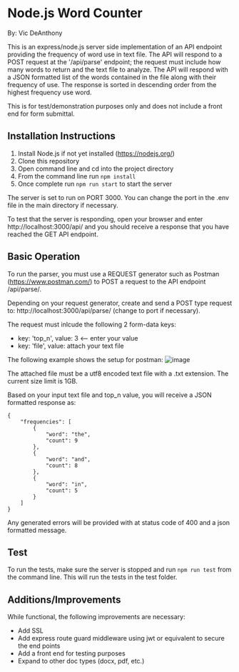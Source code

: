 #  Node.js Word Counter
By: Vic DeAnthony

This is an express/node.js server side implementation of an API endpoint providing the frequency of word use in text file.  The API will respond to a POST request at the '/api/parse' endpoint; the request must include how many words to return and the text file to analyze.  The API will respond with a JSON formatted list of the words contained in the file along with their frequency of use. The response is sorted in descending order from the highest frequency use word.

This is for test/demonstration purposes only and does not include a front end for form submittal.

## Installation Instructions

1. Install Node.js if not yet installed (https://nodejs.org/)
2. Clone this repository
3. Open command line and cd into the project directory
4. From the command line run ```npm install```
5. Once complete run ```npm run start``` to start the server

The server is set to run on PORT 3000.  You can change the port in the .env file in the main directory if necessary.

To test that the server is responding, open your browser and enter http://localhost:3000/api/ and you should receive a response that you have reached the GET API endpoint.

## Basic Operation
To run the parser, you must use a REQUEST generator such as Postman (https://www.postman.com/) to POST a request to the API endpoint /api/parse/.

Depending on your request generator, create and send a POST type request to: http://localhost:3000/api/parse/ (change to port if necessary).  

The request must inlcude the following 2 form-data keys:
   * key:  'top_n',  value: 3  <-- enter your value
   * key:  'file',   value: attach your text file

The following example shows the setup for postman:
![image](https://user-images.githubusercontent.com/12240944/161981957-207e6a22-60da-492a-ada7-57443e59c018.png)

The attached file must be a utf8 encoded text file with a .txt extension.  The current size limit is 1GB.  

Based on your input text file and top_n value,  you will receive a JSON formatted response as:
```
{
    "frequencies": [
        {
            "word": "the",
            "count": 9
        },
        {
            "word": "and",
            "count": 8
        },
        {
            "word": "in",
            "count": 5
        }
    ]
}
```
Any generated errors will be provided with at status code of 400 and a json formatted message.

## Test
To run the tests, make sure the server is stopped and run ```npm run test``` from the command line.  This will run the tests in the test folder.
  
## Additions/Improvements
While functional, the following improvements are necessary:

 * Add SSL
 * Add express route guard middleware using jwt or equivalent to secure the end points
 * Add a front end for testing purposes
 * Expand to other doc types (docx, pdf, etc.) 
